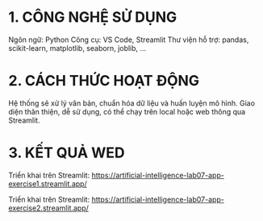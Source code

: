 # 1. CÔNG NGHỆ SỬ DỤNG
Ngôn ngữ: Python
Công cụ: VS Code, Streamlit
Thư viện hỗ trợ: pandas, scikit-learn, matplotlib, seaborn, joblib, …
# 2. CÁCH THỨC HOẠT ĐỘNG
Hệ thống sẽ xử lý văn bản, chuẩn hóa dữ liệu và huấn luyện mô hình.
Giao diện thân thiện, dễ sử dụng, có thể chạy trên local hoặc web thông qua Streamlit.
# 3. KẾT QUẢ WED
Triển khai trên Streamlit: https://artificial-intelligence-lab07-app-exercise1.streamlit.app/

Triển khai trên Streamlit: https://artificial-intelligence-lab07-app-exercise2.streamlit.app/

